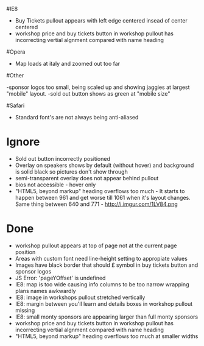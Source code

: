 #IE8

- Buy Tickets pullout appears with left edge centered insead of center centered
- workshop price and buy tickets button in workshop pullout has incorrecting vertial algnment compared with name heading

#Opera

- Map loads at italy and zoomed out too far

#Other

-sponsor logos too small, being scaled up and showing jaggies at largest "mobile" layout.
-sold out button shows as green at "mobile size"

#Safari

- Standard font's are not always being anti-aliased



# Ignore

- Sold out button incorrectly positioned
- Overlay on speakers shows by default (without hover) and background is solid black so pictures don't show through
- semi-transparent overlay does not appear behind pullout
- bios not accessible - hover only
- "HTML5, beyond markup" heading overflows too much - It starts to happen between 961
  and get worse till 1061 when it's layout changes. Same thing between 640 and 771 - http://i.imgur.com/1LV84.png


# Done

- workshop pullout appears at top of page not at the current page position
- Areas with custom font need line-height setting to appropiate values
- Images have black border that should £ symbol in buy tickets button and sponsor logos
- JS Error: 'pageYOffset' is undefined
- IE8: map is too wide causing info columns to be too narrow wrapping plans names awkwardly
- IE8: image in workshops pullout stretched vertically
- IE8: margin between you'll learn and details boxes in workshop pullout missing
- IE8: small monty sponsors are appearing larger than full monty sponsors
- workshop price and buy tickets button in workshop pullout has incorrecting vertial algnment compared with name heading
- "HTML5, beyond markup" heading overflows too much at smaller widths